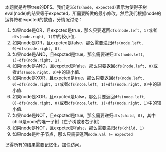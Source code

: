 本题就是考察tree的DFS。我们定义```dfs(node, expected)```表示为使得子树eval(node)的结果等于expected，所需要所做的最小修改。然后我们根据node的运算符和expcted的数值，分情况讨论：
1. 如果node是OR，且expcted是true，那么只要返回```dfs(node.left, 1)```或者```dfs(node.right, 1)```中的较小值.
2. 如果node是OR，且expcted是false，那么需要递归```dfs(node.left, 0)+dfs(node.right, 0)```.
3. 如果node是AND，且expcted是true，那么需要递归```dfs(node.left, 1)+dfs(node.right, 1)```.
4. 如果node是AND，且expcted是false，那么只要返回```dfs(node.left, 0)```或者```dfs(node.right, 0)```中的较小值.
5. 如果node是XOR，且expcted是true，那么只要返回```dfs(node.left, 0)+dfs(node.right, 1)```或者```dfs(node.left, 1)+dfs(node.right, 0)```中的较小值.
6. 如果node是XOR，且expcted是false，那么只要返回```dfs(node.left, 0)+dfs(node.right, 0)```或者```dfs(node.left, 1)+dfs(node.right, 1)```中的较小值.
7. 如果node是NOT，且expcted是true，那么需要递归```dfs(child, 0)```，其中child是node的唯一子树（左子树或者右子树）
8. 如果node是NOT，且expcted是false，那么需要递归```dfs(child, 1)```
9. 如果node是叶子节点，那么只需要返回```node.val != expected```

记得所有的结果需要记忆化，加快访问。
